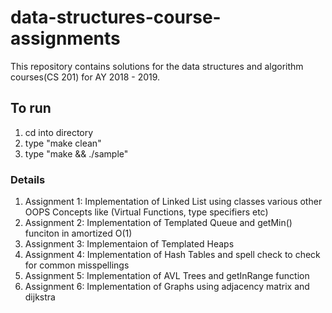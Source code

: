 # data-structures-course-assignments

This repository contains solutions for the data structures and algorithm courses(CS 201) for AY 2018 - 2019.

## To run
1. cd into directory
2. type "make clean"
3. type "make && ./sample"

### Details
1. Assignment 1: Implementation of Linked List using classes various other OOPS Concepts like (Virtual Functions, type specifiers etc)
2. Assignment 2: Implementation of Templated Queue and getMin() funciton in amortized O(1)
3. Assignment 3: Implementaion of Templated Heaps
4. Assignment 4: Implementation of Hash Tables and spell check to check for common misspellings
5. Assignment 5: Implementation of AVL Trees and getInRange function
6. Assignment 6: Implementation of Graphs using adjacency matrix and dijkstra